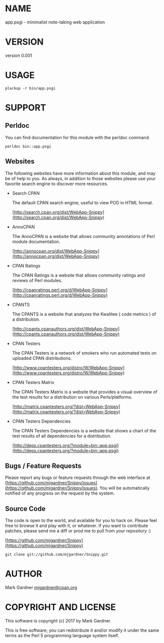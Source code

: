 # NAME

app.psgi - minimalist note-taking web application

# VERSION

version 0.001

# USAGE

    plackup -r bin/app.psgi

# SUPPORT

## Perldoc

You can find documentation for this module with the perldoc command.

    perldoc bin::app.psgi

## Websites

The following websites have more information about this module, and may be of help to you. As always,
in addition to those websites please use your favorite search engine to discover more resources.

- Search CPAN

    The default CPAN search engine, useful to view POD in HTML format.

    [http://search.cpan.org/dist/WebApp-Snippy](http://search.cpan.org/dist/WebApp-Snippy)

- AnnoCPAN

    The AnnoCPAN is a website that allows community annotations of Perl module documentation.

    [http://annocpan.org/dist/WebApp-Snippy](http://annocpan.org/dist/WebApp-Snippy)

- CPAN Ratings

    The CPAN Ratings is a website that allows community ratings and reviews of Perl modules.

    [http://cpanratings.perl.org/d/WebApp-Snippy](http://cpanratings.perl.org/d/WebApp-Snippy)

- CPANTS

    The CPANTS is a website that analyzes the Kwalitee ( code metrics ) of a distribution.

    [http://cpants.cpanauthors.org/dist/WebApp-Snippy](http://cpants.cpanauthors.org/dist/WebApp-Snippy)

- CPAN Testers

    The CPAN Testers is a network of smokers who run automated tests on uploaded CPAN distributions.

    [http://www.cpantesters.org/distro/W/WebApp-Snippy](http://www.cpantesters.org/distro/W/WebApp-Snippy)

- CPAN Testers Matrix

    The CPAN Testers Matrix is a website that provides a visual overview of the test results for a distribution on various Perls/platforms.

    [http://matrix.cpantesters.org/?dist=WebApp-Snippy](http://matrix.cpantesters.org/?dist=WebApp-Snippy)

- CPAN Testers Dependencies

    The CPAN Testers Dependencies is a website that shows a chart of the test results of all dependencies for a distribution.

    [http://deps.cpantesters.org/?module=bin::app.psgi](http://deps.cpantesters.org/?module=bin::app.psgi)

## Bugs / Feature Requests

Please report any bugs or feature requests through the web
interface at [https://github.com/mjgardner/Snippy/issues](https://github.com/mjgardner/Snippy/issues). You will be automatically notified of any
progress on the request by the system.

## Source Code

The code is open to the world, and available for you to hack on. Please feel free to browse it and play
with it, or whatever. If you want to contribute patches, please send me a diff or prod me to pull
from your repository :)

[https://github.com/mjgardner/Snippy](https://github.com/mjgardner/Snippy)

    git clone git://github.com/mjgardner/Snippy.git

# AUTHOR

Mark Gardner <mjgardner@cpan.org>

# COPYRIGHT AND LICENSE

This software is copyright (c) 2017 by Mark Gardner.

This is free software; you can redistribute it and/or modify it under
the same terms as the Perl 5 programming language system itself.
